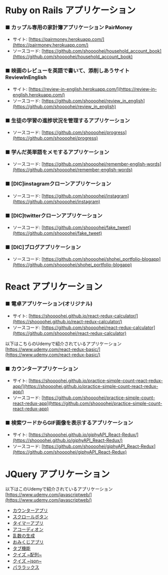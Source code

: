 # Ruby on Rails アプリケーション
### ■ カップル専用の家計簿アプリケーション PairMoney
- サイト: [https://pairmoney.herokuapp.com/](https://pairmoney.herokuapp.com/)
- ソースコード: [https://github.com/shoooohei/household_account_book](https://github.com/shoooohei/household_account_book)

### ■ 映画のレビューを英語で書いて、添削しあうサイト ReviewInEnglish
- サイト: [https://review-in-english.herokuapp.com/](https://review-in-english.herokuapp.com/)
- ソースコード: [https://github.com/shoooohei/review_in_english](https://github.com/shoooohei/review_in_english)

### ■ 生徒の学習の進捗状況を管理するアプリケーション
- ソースコード: [https://github.com/shoooohei/progress](https://github.com/shoooohei/progress)

### ■ 学んだ英単語をメモするアプリケーション
- ソースコード: [https://github.com/shoooohei/remember-english-words](https://github.com/shoooohei/remember-english-words)

### ■ [DIC]instagramクローンアプリケーション
- ソースコード: [https://github.com/shoooohei/instagram](https://github.com/shoooohei/instagram)

### ■ [DIC]twitterクローンアプリケーション
- ソースコード: [https://github.com/shoooohei/fake_tweet](https://github.com/shoooohei/fake_tweet)

### ■ [DIC]ブログアプリケーション
- ソースコード: [https://github.com/shoooohei/shohei_portfolio-blogapp](https://github.com/shoooohei/shohei_portfolio-blogapp)

# React アプリケーション
### ■ 電卓アプリケーション(オリジナル)
- サイト: [https://shoooohei.github.io/react-redux-calculator/](https://shoooohei.github.io/react-redux-calculator/)
- ソースコード: [https://github.com/shoooohei/react-redux-calculator](https://github.com/shoooohei/react-redux-calculator)

以下はこちらのUdemyで紹介されているアプリケーション  
[https://www.udemy.com/react-redux-basic/](https://www.udemy.com/react-redux-basic/)  

### ■ カウンターアプリケーション
- サイト: [https://shoooohei.github.io/practice-simple-count-react-redux-app/](https://shoooohei.github.io/practice-simple-count-react-redux-app/)
- ソースコード: [https://github.com/shoooohei/practice-simple-count-react-redux-app](https://github.com/shoooohei/practice-simple-count-react-redux-app)

### ■ 検索ワードからGIF画像を表示するアプリケーション
- サイト: [https://shoooohei.github.io/giphyAPI_React-Redux/](https://shoooohei.github.io/giphyAPI_React-Redux/)
- ソースコード: [https://github.com/shoooohei/giphyAPI_React-Redux](https://github.com/shoooohei/giphyAPI_React-Redux)

# JQuery アプリケーション
以下はこのUdemyで紹介されているアプリケーション    
[https://www.udemy.com/javascriptweb/](https://www.udemy.com/javascriptweb/)  

- [カウンターアプリ](https://shoooohei.github.io/javascript/counter_app/)
- [スクロールボタン](https://shoooohei.github.io/javascript/scroll_button/)
- [タイマーアプリ](https://shoooohei.github.io/javascript/timer_app/)
- [アコーディオン](https://shoooohei.github.io/javascript/accordion)
- [乱数の生成](https://shoooohei.github.io/javascript/random_number)
- [おみくじアプリ](https://shoooohei.github.io/javascript/omikuji_app)
- [タブ機能](https://shoooohei.github.io/javascript/tab)
- [クイズ \~配列\~](https://shoooohei.github.io/javascript/quiz_app_array)
- [クイズ \~json\~](https://shoooohei.github.io/javascript/quiz_app_json)
- [パララックス](https://shoooohei.github.io/javascript/parallax)
